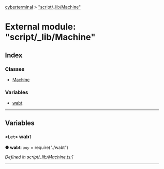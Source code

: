[cyberterminal](../README.md) > ["script/_lib/Machine"](../modules/_script__lib_machine_.md)

# External module: "script/_lib/Machine"

## Index

### Classes

* [Machine](../classes/_script__lib_machine_.machine.md)

### Variables

* [wabt](_script__lib_machine_.md#wabt)

---

## Variables

<a id="wabt"></a>

### `<Let>` wabt

**● wabt**: *`any`* =  require("./wabt")

*Defined in [script/_lib/Machine.ts:1](https://github.com/FantasyInternet/cyberterminal/blob/HEAD/src/script/_lib/Machine.ts#L1)*

___

